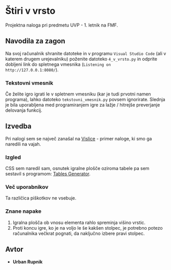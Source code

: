 # Štiri v vrsto
Projektna naloga pri predmetu UVP - 1. letnik na FMF.

## Navodila za zagon
Na svoj računalnik shranite datoteke in v programu `Visual Studio Code` (ali v katerem drugem urejevalniku) poženite datoteko `4_v_vrsto.py` in odprite dobljeni link do spletnega vmesnika (`Listening on http://127.0.0.1:8080/`).

### Tekstovni vmesnik
Če želite igro igrati le v spletnem vmesniku (kar je tudi prvotni namen programa), lahko datoteko `tekstovni_vmesnik.py` povsem ignorirate. Slednja je bila uporabljena med programiranjem igre za lažje / hitrejše preverjanje delovanja funkcij.

## Izvedba
Pri nalogi sem se največ zanašal na [Vislice](https://github.com/UrbanRupnik/Vislice) - primer naloge, ki smo ga naredili na vajah.

### Izgled
CSS sem naredil sam, osnutek igralne plošče oziroma tabele pa sem sestavil s programom: [Tables Generator](https://www.tablesgenerator.com/).

### Več uporabnikov
Ta različica piškotkov ne vsebuje.

### Znane napake
1. Igralna plošča ob vnosu elementa rahlo spreminja višino vrstic.
2. Proti koncu igre, ko je na voljo le še kakšen stolpec,
je potrebno potezo računalnika večkrat pognati, da naključno izbere pravi stolpec.

## Avtor
* **Urban Rupnik**